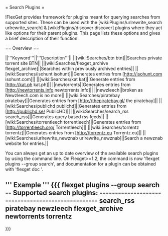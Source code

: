 = Search Plugins =

!FlexGet provides framework for plugins meant for querying searches from supported sites. These can be used with the [wiki:Plugins/urlrewrite_search urlrewrite_search] & [wiki:Plugins/discover discover] plugins where they act like options for their parent plugins. This page lists these options and gives a brief description of their function.


== Overview == 

||'''Keyword'''||'''Description'''||
||[wiki:Searches/btn btn]||Searches private torrent site BTN||
||[wiki:Searches/flexget_archive flexget_archive]||Searches within previously archived entries||
||[wiki:Searches/isohunt isohunt]||Generates entries from [http://isohunt.com isohunt.com]||
||[wiki:Searches/kat kat]||Generate entries from [http://kat.ph kat.ph]||
||newtorrents||Generates entries from [http://newtorrents.info newtorrents.info]||
||newzleech||broken as Newzleech.com is no more||
||[wiki:Searches/piratebay piratebay]||Generates entries from [http://thepiratebay.gl/ the piratebay]||
||[wiki:Searches/publichd publichd]||Generates entries from [http://publichd.se/ PublicHD]||
||[wiki:Searches/search_rss search_rss]||Generates query based rss feeds||
||[wiki:Searches/torrentleech torrentleech]||Generates entries from [http://torrentleech.org/ Torrentleech]||
||[wiki:Searches/torrentz torrentz]||Generates entries from [http://torrentz.eu Torrentz.eu]||
||[wiki:Searches/urlrewrite_newznab urlrewrite_newznab]||Search a newznab website for entries.||

You can always get an up to date overview of the available search plugins by using the command line. On Flexget>=1.2, the command is now 'flexget plugins --group search', and documentation for a plugin can be obtained with 'flexget doc <plugin-name>'.

''' Example '''
{{{
flexget plugins --group search
-- Supported search plugins: --------------------------------------------------
 search_rss
 piratebay
 newzleech
 flexget_archive
 newtorrents
 torrentz
-------------------------------------------------------------------------------
}}}